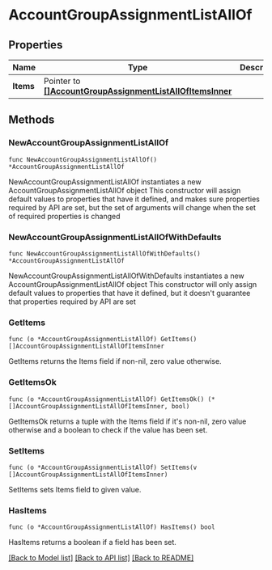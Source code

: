 # AccountGroupAssignmentListAllOf

## Properties

Name | Type | Description | Notes
------------ | ------------- | ------------- | -------------
**Items** | Pointer to [**[]AccountGroupAssignmentListAllOfItemsInner**](AccountGroupAssignmentListAllOfItemsInner.md) |  | [optional] 

## Methods

### NewAccountGroupAssignmentListAllOf

`func NewAccountGroupAssignmentListAllOf() *AccountGroupAssignmentListAllOf`

NewAccountGroupAssignmentListAllOf instantiates a new AccountGroupAssignmentListAllOf object
This constructor will assign default values to properties that have it defined,
and makes sure properties required by API are set, but the set of arguments
will change when the set of required properties is changed

### NewAccountGroupAssignmentListAllOfWithDefaults

`func NewAccountGroupAssignmentListAllOfWithDefaults() *AccountGroupAssignmentListAllOf`

NewAccountGroupAssignmentListAllOfWithDefaults instantiates a new AccountGroupAssignmentListAllOf object
This constructor will only assign default values to properties that have it defined,
but it doesn't guarantee that properties required by API are set

### GetItems

`func (o *AccountGroupAssignmentListAllOf) GetItems() []AccountGroupAssignmentListAllOfItemsInner`

GetItems returns the Items field if non-nil, zero value otherwise.

### GetItemsOk

`func (o *AccountGroupAssignmentListAllOf) GetItemsOk() (*[]AccountGroupAssignmentListAllOfItemsInner, bool)`

GetItemsOk returns a tuple with the Items field if it's non-nil, zero value otherwise
and a boolean to check if the value has been set.

### SetItems

`func (o *AccountGroupAssignmentListAllOf) SetItems(v []AccountGroupAssignmentListAllOfItemsInner)`

SetItems sets Items field to given value.

### HasItems

`func (o *AccountGroupAssignmentListAllOf) HasItems() bool`

HasItems returns a boolean if a field has been set.


[[Back to Model list]](../README.md#documentation-for-models) [[Back to API list]](../README.md#documentation-for-api-endpoints) [[Back to README]](../README.md)


